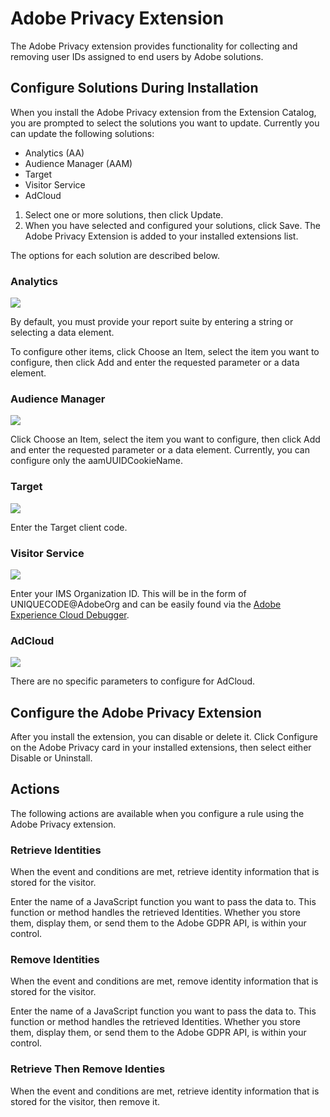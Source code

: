 # Adobe Privacy Extension

 The Adobe Privacy extension provides functionality for collecting and removing user IDs assigned to end users by Adobe solutions.

## Configure Solutions During Installation

When you install the Adobe Privacy extension from the Extension Catalog, you are prompted to select the solutions you want to update. Currently you can update the following solutions:

* Analytics \(AA\)
* Audience Manager \(AAM\)
* Target
* Visitor Service
* AdCloud

1. Select one or more solutions, then click Update.
2. When you have selected and configured your solutions, click Save. The Adobe Privacy Extension is added to your installed extensions list.

 The options for each solution are described below.

### Analytics

![](../.gitbook/assets/ext-privacy-aa.jpg)

By default, you must provide your report suite by entering a string or selecting a data element.

To configure other items, click Choose an Item, select the item you want to configure, then click Add and enter the requested parameter or a data element. 

### Audience Manager

![](../.gitbook/assets/ext-privacy-aam.jpg)

Click Choose an Item, select the item you want to configure, then click Add and enter the requested parameter or a data element. Currently, you can configure only the aamUUIDCookieName.

### Target

![](../.gitbook/assets/ext-privacy-target.jpg)

Enter the Target client code.

### Visitor Service

![](../.gitbook/assets/ext-privacy-visitor.jpg)

Enter your IMS Organization ID. This will be in the form of UNIQUECODE@AdobeOrg and can be easily found via the [Adobe Experience Cloud Debugger](https://chrome.google.com/webstore/detail/adobe-experience-cloud-de/ocdmogmohccmeicdhlhhgepeaijenapj).

### AdCloud

![](../.gitbook/assets/ext-privacy-adcloud.jpg)

There are no specific parameters to configure for AdCloud.

## Configure the Adobe Privacy Extension

After you install the extension, you can disable or delete it. Click Configure on the Adobe Privacy card in your installed extensions, then select either Disable or Uninstall.

## Actions

The following actions are available when you configure a rule using the Adobe Privacy extension.

### Retrieve Identities

When the event and conditions are met, retrieve identity information that is stored for the visitor.

Enter the name of a JavaScript function you want to pass the data to.  This function or method handles the retrieved Identities.  Whether you store them, display them, or send them to the Adobe GDPR API, is within your control.

### Remove Identities

When the event and conditions are met, remove identity information that is stored for the visitor.

Enter the name of a JavaScript function you want to pass the data to.  This function or method handles the retrieved Identities.  Whether you store them, display them, or send them to the Adobe GDPR API, is within your control.

### Retrieve Then Remove Identies

When the event and conditions are met, retrieve identity information that is stored for the visitor, then remove it.

